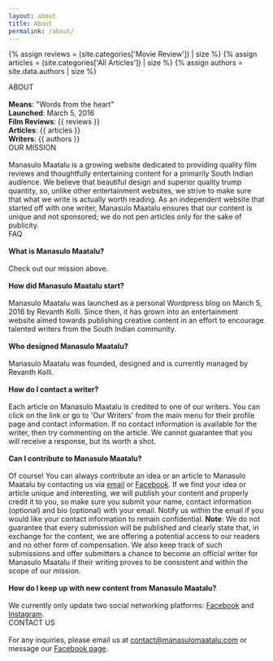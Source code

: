 ```yaml
---
layout: about
title: About
permalink: /about/
---
```


{% assign reviews = (site.categories['Movie Review']) | size %}
{% assign articles = (site.categories['All Articles']) | size %}
{% assign authors = site.data.authors | size %}

<div class="block block-dark block-lg block-first">
    <div class="block-title">ABOUT</div>
    <br>
    <b>Means</b>: "Words from the heart"
    <br><b>Launched</b>: March 5, 2016
    <br><b>Film Reviews</b>: {{ reviews }}
    <br><b>Articles</b>: {{ articles }}
    <br><b>Writers</b>: {{ authors }}
</div>
<div class="block">
    <div class="block-title">OUR MISSION</div>
    <br>
    Manasulo Maatalu is a growing website dedicated to providing quality film reviews and thoughtfully entertaining content for a primarily South Indian audience. We believe that beautiful design and superior quality trump quantity, so, unlike other entertainment websites, we strive to make sure that what we write is actually worth reading. As an independent website that started off with one writer, Manasulo Maatalu ensures that our content is unique and not sponsored; we do not pen articles only for the sake of publicity.
</div>
<div class="block">
    <div class="block-title">FAQ</div>
    <br>
    <b> What is Manasulo Maatalu? </b>
    <br><br> 
    Check out our mission above. 
    <br>
    <br><b> How did Manasulo Maatalu start? </b>
    <br><br> 
    Manasulo Maatalu was launched as a personal Wordpress blog on March 5, 2016 by Revanth Kolli. Since then, it has grown into an entertainment website aimed towards publishing creative content in an effort to encourage talented writers from the South Indian community.
    <br>
    <br><b> Who designed Manasulo Maatalu? </b>
    <br><br> 
    Manasulo Maatalu was founded, designed and is currently managed by Revanth Kolli.
    <br>
    <br><b> How do I contact a writer? </b>
    <br><br> 
    Each article on Manasulo Maatalu is credited to one of our writers. You can click on the link or go to 'Our Writers' from the main menu for their profile page and contact information. If no contact information is available for the writer, then try commenting on the article. We cannot guarantee that you will receive a response, but its worth a shot. 
    <br>
    <br><b id="submissions"> Can I contribute to Manasulo Maatalu? </b>
    <br><br> 
    Of course! You can always contribute an idea or an article to Manasulo Maatalu by contacting us via <a href="mailto:contact@manasulomaatalu.com">email</a> or <a href="http://facebook.com/ManasuloMaatalu/" target="_blank">Facebook</a>. If we find your idea or article unique and interesting, we will publish your content and properly credit it to you, so make sure you submit your name, contact information (optional) and bio (optional) with your email. Notify us within the email if you would like your contact information to remain confidential. <b>Note</b>: We do not guarantee that every submission will be published and clearly state that, in exchange for the content, we are offering a potential access to our readers and no other form of compensation. We also keep track of such submissions and offer submitters a chance to become an official writer for Manasulo Maatalu if their writing proves to be consistent and within the scope of our mission.
    <br>
    <br><b> How do I keep up with new content from Manasulo Maatalu? </b>
    <br><br> 
    We currently only update two social networking platforms: <a href="http://facebook.com/ManasuloMaatalu" target="_blank">Facebook</a> and <a href="http://instagram.com/ManasuloMaatalu" target="_blank">Instagram</a>.
    <br>
</div>
<div class="block">
    <div class="block-title">CONTACT US</div>
    <br>
     For any inquiries, please email us at <a href="mailto:contact@manasulomaatalu.com">contact@manasulomaatalu.com</a> or message our <a href="http://facebook.com/ManasuloMaatalu/" target="_blank">Facebook page</a>.
</div>